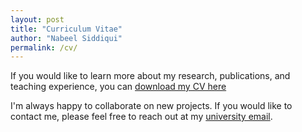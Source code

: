```yaml
---
layout: post
title: "Curriculum Vitae"
author: "Nabeel Siddiqui"
permalink: /cv/
---
```


If you would like to learn more about my research, publications, and teaching experience, you can [download my CV here](../assets/cv/siddiqui_CV.pdf)

I'm always happy to collaborate on new projects. If you would like to contact me, please feel free to reach out at my [university email](mailto:siddiqui@susqu.edu). 